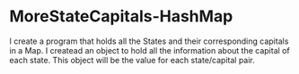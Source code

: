 # MoreStateCapitals-HashMap
I create a program that holds all the States and their 
corresponding capitals in a Map. I createad an object
to hold all the information about the capital of each
state. This object will be the value for each state/capital pair.
